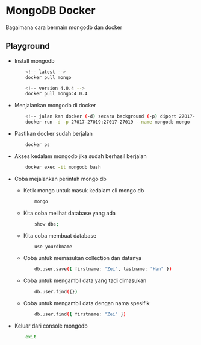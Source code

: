 # MongoDB Docker

Bagaimana cara bermain mongodb dan docker

## Playground

- Install mongodb

    ```bash
        <!-- latest -->
        docker pull mongo

        <!-- version 4.0.4 -->
        docker pull mongo:4.0.4
    ```

- Menjalankan mongodb di docker

    ```bash
        <!-- jalan kan docker (-d) secara background (-p) diport 27017-27019 dengan (--name) nama mongodb dari image mongo -->
        docker run -d -p 27017-27019:27017-27019 --name mongodb mongo
    ```

- Pastikan docker sudah berjalan

    ```bash
        docker ps
    ```

- Akses kedalam mongodb jika sudah berhasil berjalan

    ```bash
        docker exec -it mongodb bash
    ```

- Coba mejalankan perintah mongo db

  - Ketik mongo untuk masuk kedalam cli mongo db

    ```bash
        mongo
    ```

  - Kita coba melihat database yang ada

    ```bash
        show dbs;
    ```

  - Kita coba membuat database

    ```bash
        use yourdbname
    ```

  - Coba untuk memasukan collection dan datanya

    ```bash
        db.user.save({ firstname: "Zei", lastname: "Han" })
    ```  

  - Coba untuk mengambil data yang tadi dimasukan

    ```bash
        db.user.find({})
    ```

  - Coba untuk mengambil data dengan nama spesifik

    ```bash
        db.user.find({ firstname: "Zei" })
    ```

- Keluar dari console mongodb

    ```bash
        exit
    ```